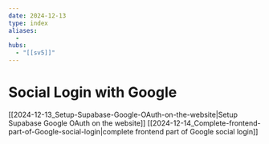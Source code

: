 ```yaml
---
date: 2024-12-13
type: index
aliases:
  -
hubs:
  - "[[sv5]]"
---
```


# Social Login with Google

[[2024-12-13_Setup-Supabase-Google-OAuth-on-the-website|Setup Supabase Google OAuth on the website]]
[[2024-12-14_Complete-frontend-part-of-Google-social-login|complete frontend part of Google social login]]

